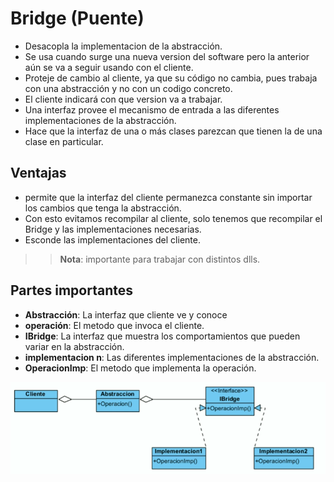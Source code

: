 # Bridge (Puente)

* Desacopla la implementacion de la abstracción.
* Se usa cuando surge una nueva version del software pero la anterior aún se va a seguir usando con el cliente.
* Proteje de cambio al cliente, ya que su código no cambia, pues trabaja con una abstracción y no con un codigo concreto.
* El cliente indicará con que version va a trabajar.
* Una interfaz provee el mecanismo de entrada a las diferentes implementaciones de la abstracción.
* Hace que la interfaz de una o más clases parezcan que tienen la de una clase en particular.

## Ventajas

* permite que la interfaz del cliente permanezca constante sin importar los cambios que tenga la abstracción.
* Con esto evitamos recompilar al cliente, solo tenemos que recompilar el Bridge y las implementaciones necesarias.
* Esconde las implementaciones del cliente.

>> **Nota**: importante para trabajar con distintos dlls.

## Partes importantes

* **Abstracción**: La interfaz que cliente ve y conoce
* **operación**: El metodo que invoca el cliente.
* **IBridge**: La interfaz que muestra los comportamientos que pueden variar en la abstracción.
* **implementacion n**: Las diferentes implementaciones de la abstracción.
* **OperacionImp**: El metodo que implementa la operación.

![Bridge](https://github.com/santiagovasquez1/Patrones-de-disenio/blob/master/Bridge.PNG)
